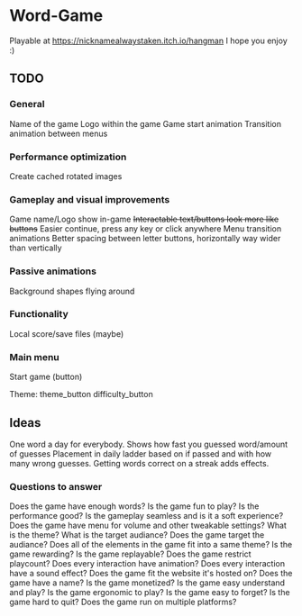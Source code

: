 # Word-Game
 
Playable at https://nicknamealwaystaken.itch.io/hangman
I hope you enjoy :)


## TODO

### General
Name of the game
Logo within the game
Game start animation
Transition animation between menus

### Performance optimization
Create cached rotated images

### Gameplay and visual improvements
Game name/Logo show in-game
~~Interactable text/buttons look more like buttons~~
Easier continue, press any key or click anywhere
Menu transition animations
Better spacing between letter buttons, horizontally way wider than vertically

### Passive animations
Background shapes flying around

### Functionality
Local score/save files (maybe)

### Main menu
Start game (button)

Theme: theme_button difficulty_button


## Ideas
One word a day for everybody.
Shows how fast you guessed word/amount of guesses
Placement in daily ladder based on if passed and with how many wrong guesses.
Getting words correct on a streak adds effects.



### Questions to answer

Does the game have enough words?
Is the game fun to play?
Is the performance good?
Is the gameplay seamless and is it a soft experience?
Does the game have menu for volume and other tweakable settings?
What is the theme?
What is the target audiance?
Does the game target the audiance?
Does all of the elements in the game fit into a same theme?
Is the game rewarding?
Is the game replayable?
Does the game restrict playcount?
Does every interaction have animation?
Does every interaction have a sound effect?
Does the game fit the website it's hosted on?
Does the game have a name?
Is the game monetized?
Is the game easy understand and play?
Is the game ergonomic to play?
Is the game easy to forget?
Is the game hard to quit?
Does the game run on multiple platforms?